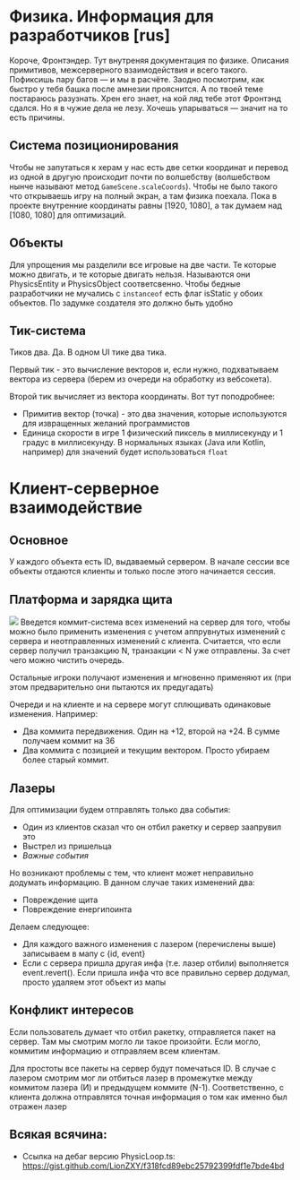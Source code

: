 # Физика. Информация для разработчиков [rus]

Короче, Фронтэндер. Тут внутреняя документация по физике. Описания примитивов, межсерверного взаимодействия и всего такого. Пофиксишь пару багов — и мы в расчёте. Заодно посмотрим, как быстро у тебя башка после амнезии прояснится. А по твоей теме постараюсь разузнать. Хрен его знает, на кой ляд тебе этот Фронтэнд сдался. Но я в чужие дела не лезу. Хочешь упарываться — значит на то есть причины.

## Система позиционирования

Чтобы не запутаться к херам у нас есть две сетки координат и перевод из одной в другую происходит почти по волшебству (волшебством нынче называют метод `GameScene.scaleCoords`). Чтобы не было такого что открываешь игру на полный экран, а там физика поехала. Пока в проекте внутренние координаты равны [1920, 1080], а так думаем над [1080, 1080] для оптимизаций.

## Объекты

Для упрощения мы разделили все игровые на две части. Те которые можно двигать, и те которые двигать нельзя. Называются они PhysicsEntity и PhysicsObject соответсвенно. Чтобы бедные разработчики не мучались с `instanceof` есть флаг isStatic у обоих объектов. По задумке создателя это должно быть удобно

## Тик-система

Тиков два. Да. В одном UI тике два тика.

Первый тик - это вычисление векторов и, если нужно, подхватываем вектора из сервера (берем из очереди на обработку из вебсокета).

Второй тик вычисляет из вектора координаты. Вот тут поподробнее:
- Примитив вектор (точка) - это два значения, которые используются для извращенных желаний программистов
- Единица скорости в игре 1 физический пиксель в миллисекунду и 1 градус в миллисекунду. В нормальных языках (Java или Kotlin, например) для значений будет использоваться `float`

# Клиент-серверное взаимодействие
## Основное

У каждого объекта есть ID, выдаваемый сервером. В начале сессии все объекты отдаются клиенты и только после этого начинается сессия.

## Платформа и зарядка щита
![](https://i.imgur.com/ckxqPMW.jpg)
Введется коммит-система всех изменений на сервер для того, чтобы можно было применить изменения с учетом аппрувнутых изменений с сервера и неотправленных изменений с клиента.
Считается, что если сервер получил транзакцию N, транзакции < N уже отправлены. За счет чего можно чистить очередь.

Остальные игроки получают изменения и мгновенно применяют их (при этом предварительно они пытаются их предугадать)

Очереди и на клиенте и на сервере могут сплющивать одинаковые изменения. Например:
- Два коммита передвижения. Один на +12, второй на +24. В сумме получаем коммит на 36
- Два коммита с позицией и текущим вектором. Просто убираем более старый коммит.

## Лазеры

Для оптимизации будем отправлять только два события:
- Один из клиентов сказал что он отбил ракетку и сервер заапрувил это
- Выстрел из пришельца
- *Важные события*

Но возникают проблемы с тем, что клиент может неправильно додумать информацию. В данном случае таких изменений два:
- Повреждение щита
- Повреждение енергипоинта

Делаем следующее:
- Для каждого важного изменения с лазером (перечислены выше) записываем в мапу с {id, event}
- Если с сервера пришла другая инфа (т.е. лазер отбили) выполняется event.revert(). Если пришла инфа что все правильно сервер додумал, просто удаляем этот объект из мапы

## Конфликт интересов

Если пользователь думает что отбил ракетку, отправляется пакет на сервер. Там мы смотрим могло ли такое произойти. Если могло, коммитим информацию и отправляем всем клиентам.

Для простоты все пакеты на сервер будут помечаться ID. В случае с лазером смотрим мог ли отбиться лазер в промежутке между коммитом лазера (И) и предыдущем коммите (N-1). Соответственно, с клиента должна отправлятся точная информация о том как именно был отражен лазер

## Всякая всячина:
- Ссылка на дебаг версию PhysicLoop.ts: https://gist.github.com/LionZXY/f318fcd89ebc25792399fdf1e7bde4bd